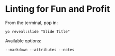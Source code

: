 
# Linting for Fun and Profit

From the terminal, pop in:

  ```yo reveal:slide "Slide Title"```

Available options:

 ```--markdown --attributes --notes```
